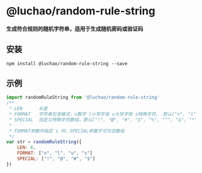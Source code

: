 # @luchao/random-rule-string
#### 生成符合规则的随机字符串，适用于生成随机密码或验证码

安装
------
    npm install @luchao/random-rule-string --save

示例
------
```javascript
import randomRuleString from '@luchao/random-rule-string'
/**
 * LEN      长度
 * FORMAT   字符串包含格式，n数字 l小写字母 u大写字母 s特殊字符， 默认["n", "l", "u", "s"]
 * SPECIAL  自定义特殊字符数组，默认["!", "@", "#", "$", "%", "^", "&", "*", "_"]
 * 
 * FORMAT参数中指定 s 时，SPECIAL参数不可为空数组
 */
var str = randomRuleString({
    LEN: 6,
    FORMAT: ["n", "l", "u", "s"]
    SPECIAL: ["!", "@", "#", "$"]
})
```
